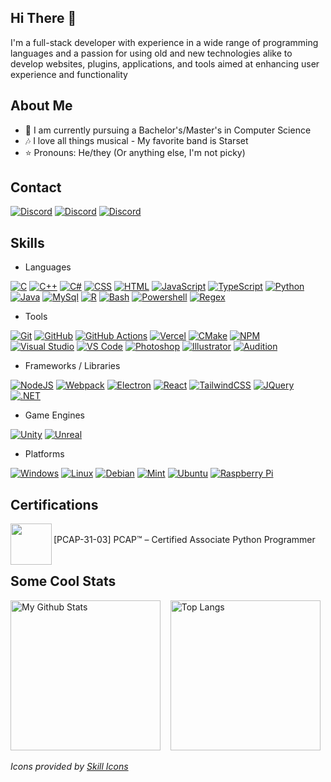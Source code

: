 ## Hi There 👋
I'm a full-stack developer with experience in a wide range of programming languages
and a passion for using old and new technologies alike to develop websites, plugins,
applications, and tools aimed at enhancing user experience and functionality

## About Me
- 📓 I am currently pursuing a Bachelor's/Master's in Computer Science
- 🎶 I love all things musical - My favorite band is Starset
- ⭐ Pronouns: He/they (Or anything else, I'm not picky)

## Contact
[![Discord](https://skillicons.dev/icons?i=gmail)](https://mailhide.io/e/kHCbTHeA)
[![Discord](https://skillicons.dev/icons?i=linkedin)](https://www.linkedin.com/in/benjaminjpryor)
[![Discord](https://skillicons.dev/icons?i=discord)](https://discord.com/users/563652755814875146/)

## Skills

* Languages

[![C](https://skillicons.dev/icons?i=c)](https://wikipedia.org/wiki/C_(programming_language))
[![C++](https://skillicons.dev/icons?i=cpp)](https://wikipedia.org/wiki/C%2B%2B)
[![C#](https://skillicons.dev/icons?i=cs)](https://dotnet.microsoft.com/languages/csharp)
[![CSS](https://skillicons.dev/icons?i=css)](https://developer.mozilla.org/docs/Web/CSS)
[![HTML](https://skillicons.dev/icons?i=html)](https://developer.mozilla.org/docs/Web/HTML)
[![JavaScript](https://skillicons.dev/icons?i=js)](https://developer.mozilla.org/docs/Web/JavaScript)
[![TypeScript](https://skillicons.dev/icons?i=ts)](https://www.typescriptlang.org/)
[![Python](https://skillicons.dev/icons?i=py)](https://www.python.org/)
[![Java](https://skillicons.dev/icons?i=java)](https://adoptium.net/)
[![MySql](https://skillicons.dev/icons?i=mysql)](https://www.mysql.com/)
[![R](https://skillicons.dev/icons?i=r)](https://www.r-project.org/)
[![Bash](https://skillicons.dev/icons?i=bash)](https://www.gnu.org/software/bash/)
[![Powershell](https://skillicons.dev/icons?i=powershell)](https://learn.microsoft.com/powershell/)
[![Regex](https://skillicons.dev/icons?i=regex)](https://wikipedia.org/wiki/Regular_expression)

* Tools

[![Git](https://skillicons.dev/icons?i=git)](https://git-scm.com/)
[![GitHub](https://skillicons.dev/icons?i=github)](https://github.com/)
[![GitHub Actions](https://skillicons.dev/icons?i=githubactions)](https://github.com/features/actions)
[![Vercel](https://skillicons.dev/icons?i=vercel)](https://vercel.com/)
[![CMake](https://skillicons.dev/icons?i=cmake)](https://cmake.org/)
[![NPM](https://skillicons.dev/icons?i=npm)](https://www.npmjs.com/)
[![Visual Studio](https://skillicons.dev/icons?i=visualstudio)](https://visualstudio.microsoft.com/)
[![VS Code](https://skillicons.dev/icons?i=vscode)](https://code.visualstudio.com/)
[![Photoshop](https://skillicons.dev/icons?i=ps)](https://www.adobe.com/products/photoshop.html)
[![Illustrator](https://skillicons.dev/icons?i=ai)](https://www.adobe.com/products/illustrator.html)
[![Audition](https://skillicons.dev/icons?i=au)](https://www.adobe.com/products/audition.html)

* Frameworks / Libraries

[![NodeJS](https://skillicons.dev/icons?i=nodejs)](https://nodejs.org)
[![Webpack](https://skillicons.dev/icons?i=webpack)](https://webpack.js.org/)
[![Electron](https://skillicons.dev/icons?i=electron)](https://www.electronjs.org/)
[![React](https://skillicons.dev/icons?i=react)](https://react.dev/)
[![TailwindCSS](https://skillicons.dev/icons?i=tailwind)](https://tailwindcss.com/)
[![JQuery](https://skillicons.dev/icons?i=jquery)](https://jquery.com/)
[![.NET](https://skillicons.dev/icons?i=dotnet)](https://dotnet.microsoft.com/)

* Game Engines

[![Unity](https://skillicons.dev/icons?i=unity)](https://unity.com/)
[![Unreal](https://skillicons.dev/icons?i=unreal)](https://www.unrealengine.com/)

* Platforms

[![Windows](https://skillicons.dev/icons?i=windows)](https://www.microsoft.com/windows)
[![Linux](https://skillicons.dev/icons?i=linux)](https://kernel.org/)
[![Debian](https://skillicons.dev/icons?i=debian)](https://www.debian.org/)
[![Mint](https://skillicons.dev/icons?i=mint)](https://www.linuxmint.com/)
[![Ubuntu](https://skillicons.dev/icons?i=ubuntu)](https://ubuntu.com/)
[![Raspberry Pi](https://skillicons.dev/icons?i=raspberrypi)](https://www.raspberrypi.com/)

## Certifications
[<img width="66" src="https://user-images.githubusercontent.com/43104632/206700432-5f75c05d-7306-493b-9b1e-83fcefc3eb27.png" align="left" />](https://www.credly.com/badges/b8705b41-adac-412b-8680-83e3ffaaf995/public_url)
<br />
[PCAP-31-03] PCAP™ – Certified Associate Python Programmer
<br /><br />

## Some Cool Stats
<p align="left">
  <a href="https://github-readme-stats-ce3f-programmer2514s-projects.vercel.app/api?username=programmer2514&theme=transparent&hide_rank=true&custom_title=GitHub+Stats&show_icons=true&show=prs_merged"><img src="https://github-readme-stats-ce3f-programmer2514s-projects.vercel.app/api?username=programmer2514&theme=transparent&hide_rank=true&custom_title=GitHub+Stats&show_icons=true&show=prs_merged&v=1" alt="My Github Stats" height="240"/></a>
  &nbsp;&nbsp;
  <a href="https://github-readme-stats-ce3f-programmer2514s-projects.vercel.app/api/top-langs/?username=programmer2514&langs_count=10&theme=transparent&layout=compact"><img src="https://github-readme-stats-ce3f-programmer2514s-projects.vercel.app/api/top-langs/?username=programmer2514&langs_count=10&theme=transparent&layout=compact&v=1" alt="Top Langs" height="240"/></a>
</p>

*Icons provided by [Skill Icons](https://skillicons.dev/)*
